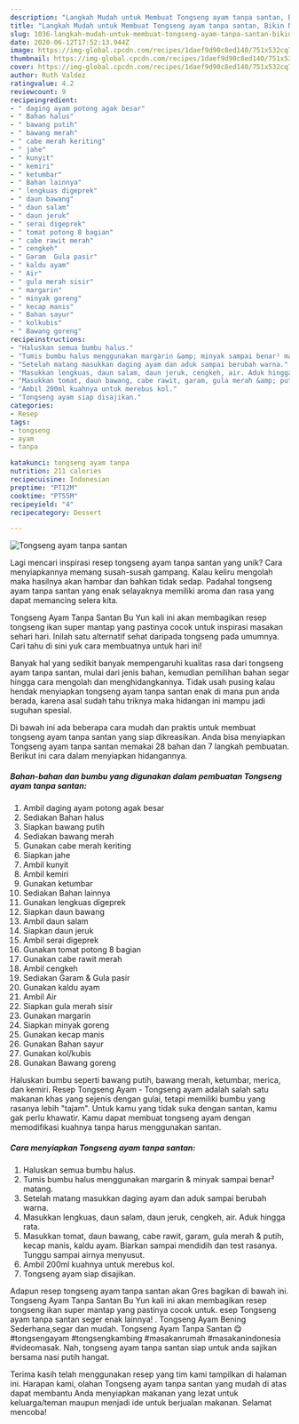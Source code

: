 ```yaml
---
description: "Langkah Mudah untuk Membuat Tongseng ayam tanpa santan, Bikin Ngiler"
title: "Langkah Mudah untuk Membuat Tongseng ayam tanpa santan, Bikin Ngiler"
slug: 1036-langkah-mudah-untuk-membuat-tongseng-ayam-tanpa-santan-bikin-ngiler
date: 2020-06-12T17:52:13.944Z
image: https://img-global.cpcdn.com/recipes/1daef9d90c8ed140/751x532cq70/tongseng-ayam-tanpa-santan-foto-resep-utama.jpg
thumbnail: https://img-global.cpcdn.com/recipes/1daef9d90c8ed140/751x532cq70/tongseng-ayam-tanpa-santan-foto-resep-utama.jpg
cover: https://img-global.cpcdn.com/recipes/1daef9d90c8ed140/751x532cq70/tongseng-ayam-tanpa-santan-foto-resep-utama.jpg
author: Ruth Valdez
ratingvalue: 4.2
reviewcount: 9
recipeingredient:
- " daging ayam potong agak besar"
- " Bahan halus"
- " bawang putih"
- " bawang merah"
- " cabe merah keriting"
- " jahe"
- " kunyit"
- " kemiri"
- " ketumbar"
- " Bahan lainnya"
- " lengkuas digeprek"
- " daun bawang"
- " daun salam"
- " daun jeruk"
- " serai digeprek"
- " tomat potong 8 bagian"
- " cabe rawit merah"
- " cengkeh"
- " Garam  Gula pasir"
- " kaldu ayam"
- " Air"
- " gula merah sisir"
- " margarin"
- " minyak goreng"
- " kecap manis"
- " Bahan sayur"
- " kolkubis"
- " Bawang goreng"
recipeinstructions:
- "Haluskan semua bumbu halus."
- "Tumis bumbu halus menggunakan margarin &amp; minyak sampai benar² matang."
- "Setelah matang masukkan daging ayam dan aduk sampai berubah warna."
- "Masukkan lengkuas, daun salam, daun jeruk, cengkeh, air. Aduk hingga rata."
- "Masukkan tomat, daun bawang, cabe rawit, garam, gula merah &amp; putih, kecap manis, kaldu ayam. Biarkan sampai mendidih dan test rasanya. Tunggu sampai airnya menyusut."
- "Ambil 200ml kuahnya untuk merebus kol."
- "Tongseng ayam siap disajikan."
categories:
- Resep
tags:
- tongseng
- ayam
- tanpa

katakunci: tongseng ayam tanpa 
nutrition: 211 calories
recipecuisine: Indonesian
preptime: "PT12M"
cooktime: "PT55M"
recipeyield: "4"
recipecategory: Dessert

---
```



![Tongseng ayam tanpa santan](https://img-global.cpcdn.com/recipes/1daef9d90c8ed140/751x532cq70/tongseng-ayam-tanpa-santan-foto-resep-utama.jpg)

Lagi mencari inspirasi resep tongseng ayam tanpa santan yang unik? Cara menyiapkannya memang susah-susah gampang. Kalau keliru mengolah maka hasilnya akan hambar dan bahkan tidak sedap. Padahal tongseng ayam tanpa santan yang enak selayaknya memiliki aroma dan rasa yang dapat memancing selera kita.

Tongseng Ayam Tanpa Santan Bu Yun kali ini akan membagikan resep tongseng ikan super mantap yang pastinya cocok untuk inspirasi masakan sehari hari. Inilah satu alternatif sehat daripada tongseng pada umumnya. Cari tahu di sini yuk cara membuatnya untuk hari ini!

Banyak hal yang sedikit banyak mempengaruhi kualitas rasa dari tongseng ayam tanpa santan, mulai dari jenis bahan, kemudian pemilihan bahan segar hingga cara mengolah dan menghidangkannya. Tidak usah pusing kalau hendak menyiapkan tongseng ayam tanpa santan enak di mana pun anda berada, karena asal sudah tahu triknya maka hidangan ini mampu jadi suguhan spesial.


Di bawah ini ada beberapa cara mudah dan praktis untuk membuat tongseng ayam tanpa santan yang siap dikreasikan. Anda bisa menyiapkan Tongseng ayam tanpa santan memakai 28 bahan dan 7 langkah pembuatan. Berikut ini cara dalam menyiapkan hidangannya.

<!--inarticleads1-->

##### Bahan-bahan dan bumbu yang digunakan dalam pembuatan Tongseng ayam tanpa santan:

1. Ambil  daging ayam potong agak besar
1. Sediakan  Bahan halus
1. Siapkan  bawang putih
1. Sediakan  bawang merah
1. Gunakan  cabe merah keriting
1. Siapkan  jahe
1. Ambil  kunyit
1. Ambil  kemiri
1. Gunakan  ketumbar
1. Sediakan  Bahan lainnya
1. Gunakan  lengkuas digeprek
1. Siapkan  daun bawang
1. Ambil  daun salam
1. Siapkan  daun jeruk
1. Ambil  serai digeprek
1. Gunakan  tomat potong 8 bagian
1. Gunakan  cabe rawit merah
1. Ambil  cengkeh
1. Sediakan  Garam &amp; Gula pasir
1. Gunakan  kaldu ayam
1. Ambil  Air
1. Siapkan  gula merah sisir
1. Gunakan  margarin
1. Siapkan  minyak goreng
1. Gunakan  kecap manis
1. Gunakan  Bahan sayur
1. Gunakan  kol/kubis
1. Gunakan  Bawang goreng


Haluskan bumbu seperti bawang putih, bawang merah, ketumbar, merica, dan kemiri. Resep Tongseng Ayam - Tongseng ayam adalah salah satu makanan khas yang sejenis dengan gulai, tetapi memiliki bumbu yang rasanya lebih &#34;tajam&#34;. Untuk kamu yang tidak suka dengan santan, kamu gak perlu khawatir. Kamu dapat membuat tongseng ayam dengan memodifikasi kuahnya tanpa harus menggunakan santan. 

<!--inarticleads2-->

##### Cara menyiapkan Tongseng ayam tanpa santan:

1. Haluskan semua bumbu halus.
1. Tumis bumbu halus menggunakan margarin &amp; minyak sampai benar² matang.
1. Setelah matang masukkan daging ayam dan aduk sampai berubah warna.
1. Masukkan lengkuas, daun salam, daun jeruk, cengkeh, air. Aduk hingga rata.
1. Masukkan tomat, daun bawang, cabe rawit, garam, gula merah &amp; putih, kecap manis, kaldu ayam. Biarkan sampai mendidih dan test rasanya. Tunggu sampai airnya menyusut.
1. Ambil 200ml kuahnya untuk merebus kol.
1. Tongseng ayam siap disajikan.


Adapun resep tongseng ayam tanpa santan akan Gres bagikan di bawah ini. Tongseng Ayam Tanpa Santan Bu Yun kali ini akan membagikan resep tongseng ikan super mantap yang pastinya cocok untuk. esep Tongseng ayam tanpa santan seger enak lainnya! . Tongseng Ayam Bening Sederhana,segar dan mudah. Tongseng Ayam Tanpa Santan 😋 #tongsengayam #tongsengkambing #masakanrumah #masakanindonesia #videomasak. Nah, tongseng ayam tanpa santan siap untuk anda sajikan bersama nasi putih hangat. 

Terima kasih telah menggunakan resep yang tim kami tampilkan di halaman ini. Harapan kami, olahan Tongseng ayam tanpa santan yang mudah di atas dapat membantu Anda menyiapkan makanan yang lezat untuk keluarga/teman maupun menjadi ide untuk berjualan makanan. Selamat mencoba!
